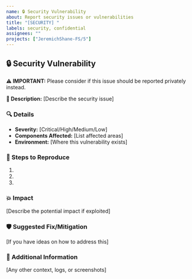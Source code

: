 ```yaml
---
name: 🔒 Security Vulnerability
about: Report security issues or vulnerabilities
title: "[SECURITY] "
labels: security, confidential
assignees: ""
projects: ["JeremichShane-FS/5"]
---
```


## 🔒 Security Vulnerability

**⚠️ IMPORTANT:** Please consider if this issue should be reported privately instead.

**🎯 Description:** [Describe the security issue]

### 🔍 Details

- **Severity:** [Critical/High/Medium/Low]
- **Components Affected:** [List affected areas]
- **Environment:** [Where this vulnerability exists]

### 🔄 Steps to Reproduce

1.
2.
3.

### 💥 Impact

[Describe the potential impact if exploited]

### 🛡️ Suggested Fix/Mitigation

[If you have ideas on how to address this]

### 📝 Additional Information

[Any other context, logs, or screenshots]
